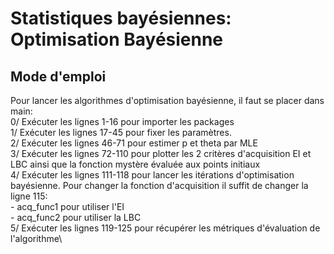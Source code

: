 # Statistiques bayésiennes: Optimisation Bayésienne #

## Mode d'emploi ##

Pour lancer les algorithmes d'optimisation bayésienne, il faut se placer dans main:\
  0/ Exécuter les lignes 1-16 pour importer les packages\
  1/ Exécuter les lignes 17-45 pour fixer les paramètres.\
  2/ Exécuter les lignes 46-71 pour estimer p et theta par MLE\
  3/ Exécuter les lignes 72-110 pour plotter les 2 critères d'acquisition EI et LBC ainsi que la fonction mystère évaluée aux points initiaux\
  4/ Exécuter les lignes 111-118 pour lancer les itérations d'optimisation bayésienne.
      Pour changer la fonction d'acquisition il suffit de changer la ligne 115:\
      - acq_func1 pour utiliser l'EI\
      - acq_func2 pour utiliser la LBC\
  5/ Exécuter les lignes 119-125 pour récupérer les métriques d'évaluation de l'algorithme\
  
